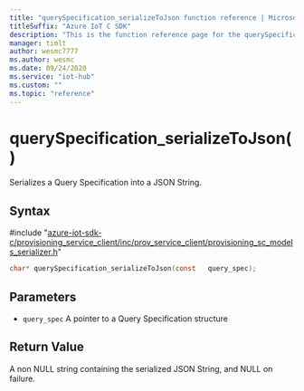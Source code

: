 ```yaml
---                             
title: "querySpecification_serializeToJson function reference | Microsoft Docs" 
titleSuffix: "Azure IoT C SDK"            
description: "This is the function reference page for the querySpecification_serializeToJson() function in the Azure IoT C SDK. This SDK is used with Azure IoT Hub and Azure IoT Hub Device Provisioning Service"            
manager: timlt                 
author: wesmc7777              
ms.author: wesmc               
ms.date: 09/24/2020                    
ms.service: "iot-hub"             
ms.custom: ""                
ms.topic: "reference"        
---                            
```


# querySpecification_serializeToJson()

Serializes a Query Specification into a JSON String.

## Syntax

\#include "[azure-iot-sdk-c/provisioning_service_client/inc/prov_service_client/provisioning_sc_models_serializer.h](../provisioning-sc-models-serializer-h.md)"  
```C
char* querySpecification_serializeToJson(const   query_spec);
```

## Parameters
* `query_spec` A pointer to a Query Specification structure

## Return Value
A non NULL string containing the serialized JSON String, and NULL on failure.

